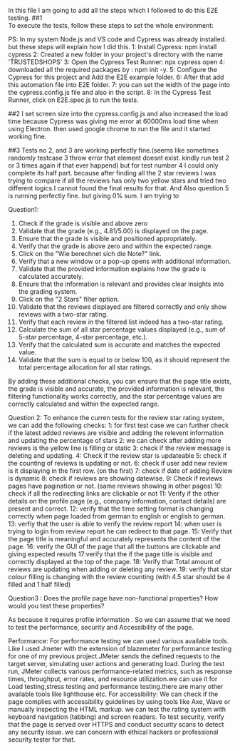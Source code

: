 In this file I am going to add all the steps which I followed to do this E2E testing.
##1   
To execute the tests, follow these steps to set the whole environment: 

PS: In my system Node.js and VS code and Cypress was already installed. but these
steps will explain how I did this. 
1: Install Cypress: npm install cypress
2: Created a new folder in your project's directory with the name 'TRUSTEDSHOPS'
3: Open the Cypress Test Runner: npx cypress open
4: downloaded all the required packages by : npm init -y. 
5: Configure the Cypress for this project and Add the E2E example folder.
6: After that add this automation file into E2E folder. 
7: you can set the width of the page into the cypress.config.js file and also in the script. 
8: In the Cypress Test Runner, click on E2E.spec.js to run the tests.

##2 
I set screen size into the cypress.config.js and also increased the load time because Cypress was giving me error at 60000ms load time when using Electron. 
then used google chrome to run the file and it started working fine.

##3 
Tests no 2, and 3 are working perfectly fine.(seems like sometimes randomly testcase 3 throw error that element doesnt exist. kindly run test 2 or 3 times again if that ever happend) but for test number 4 I could only complete
its half part. because after finding all the 2 star reviews I was trying to compare if all the 
reviews has only two yellow stars and tried two different logics.I cannot found the final results for that. And Also question 5 is running perfectly fine. but giving 0% sum. I am trying to 



Question1: 

1. Check if the grade is visible and above zero 
2. Validate that the grade (e.g., 4.81/5.00) is displayed on the page.
3. Ensure that the grade is visible and positioned appropriately.
4. Verify that the grade is above zero and within the expected range.
5. Click on the "Wie berechnet sich die Note?" link.
6. Verify that a new window or a pop-up opens with additional information.
7. Validate that the provided information explains how the grade is calculated accurately.
8. Ensure that the information is relevant and provides clear insights into the grading system.
9. Click on the "2 Stars" filter option.
10. Validate that the reviews displayed are filtered correctly and only show reviews with a two-star rating.
11. Verify that each review in the filtered list indeed has a two-star rating.
12. Calculate the sum of all star percentage values displayed (e.g., sum of 5-star percentage, 4-star percentage, etc.).
13. Verify that the calculated sum is accurate and matches the expected value.
14. Validate that the sum is equal to or below 100, as it should represent the total percentage allocation for all star ratings.

 By adding these additional checks, you can ensure that the page title exists, the grade is visible and accurate, the provided information is relevant, the filtering functionality works correctly, and the star percentage values are correctly calculated and within the expected range.



Question 2: 
To enhance the curren tests for the review star rating system, we can add the following checks:
1: for first test case we can further check if the latest added reviews are visible and adding the relevent information and updating the percentage of stars
2: we can check after adding more reviews is the yellow line is filling or static
3: check if the review message is deleting and updating. 
4: Check if the review star is updateable 
5: check if the counting of reviews is updating or not.
6: check if user add new review is it displaying in the first row. (on the first)
7: check if date of adding Review is dynamic 
8: check if reviews are showing datewise. 
9: Check if reviews pages have pagination or not. (same reviews showing in other pages)
10: check if all the redirecting links are clickable or not 
11: Verify if the other details on the profile page (e.g., company information, contact details) are present and correct.
12: verify that the time setting format is changing correctly when page loaded from german to english or english to german. 
13: verfiy that the user is able to verify the review report 
14: when user is trying to login from review report he can redirect to that page. 
15: Verify that the page title is meaningful and accurately represents the content of the page.
16: verify the GUI of the page that all the buttons are clickable and giving expected results
17:verify that the if the page title is visible and correctly displayed at the top of the page.
18: Verify that Total amount of reviews are updating when adding or deleting any review.
19: verify that star colour filling is changing with the review counting (with 4.5 star should be 4 filled and 1 half filled)


Question3 : Does the profile page have non-functional properties? How would you test
these properties?

As because it requires profile information . So we can assume that we need to test the performance, security and Accessibility of the page. 

Performance: For performance testing we can used various available tools. Like I used Jmeter with the extension of blazemeter for 
performance testing for one of my previous project.JMeter sends the defined requests to the target server, simulating user actions and generating load.
During the test run, JMeter collects various performance-related metrics, such as response times, throughput, error rates, and resource
utilization.we can use it for Load testing,stress testing and performance testing.there are many other available tools like lighthouse etc.
For accessibility: We can check if the page complies with accessibility guidelines by using tools like Axe, Wave or manually inspecting the HTML markup. we can test the rating system with keyboard navigation (tabbing) and screen readers.
To test security, verify that the page is served over HTTPS and conduct security scans to detect any security issue. we can concern with ethical hackers or professional security tester for that. 
